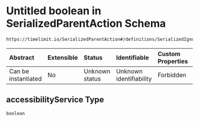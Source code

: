 # Untitled boolean in SerializedParentAction Schema

```txt
https://timelimit.io/SerializedParentAction#/definitions/SerializedIgnoreManipulationAction/properties/accessibilityService
```



| Abstract            | Extensible | Status         | Identifiable            | Custom Properties | Additional Properties | Access Restrictions | Defined In                                                                                       |
| :------------------ | :--------- | :------------- | :---------------------- | :---------------- | :-------------------- | :------------------ | :----------------------------------------------------------------------------------------------- |
| Can be instantiated | No         | Unknown status | Unknown identifiability | Forbidden         | Allowed               | none                | [SerializedParentAction.schema.json*](SerializedParentAction.schema.json "open original schema") |

## accessibilityService Type

`boolean`
